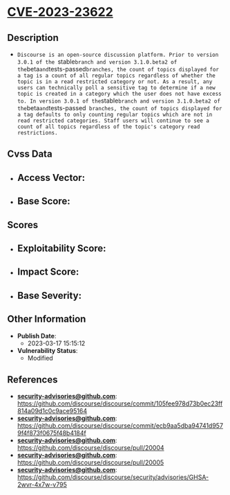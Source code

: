 
# [CVE-2023-23622](https://cve.mitre.org/cgi-bin/cvename.cgi?name=CVE-2023-23622)

## Description

- `Discourse is an open-source discussion platform. Prior to version 3.0.1 of the `stable` branch and version 3.1.0.beta2 of the `beta` and `tests-passed` branches, the count of topics displayed for a tag is a count of all regular topics regardless of whether the topic is in a read restricted category or not. As a result, any users can technically poll a sensitive tag to determine if a new topic is created in a category which the user does not have excess to. In version 3.0.1 of the `stable` branch and version 3.1.0.beta2 of the `beta` and `tests-passed` branches, the count of topics displayed for a tag defaults to only counting regular topics which are not in read restricted categories. Staff users will continue to see a count of all topics regardless of the topic's category read restrictions.`

## Cvss Data

- **Access Vector**:
  - 
- **Base Score**:
  - 

## Scores

- **Exploitability Score**:
  - 
- **Impact Score**:
  - 
- **Base Severity**:
  - 

## Other Information

- **Publish Date**:
  - 2023-03-17 15:15:12
- **Vulnerability Status**:
  - Modified

## References

- **security-advisories@github.com**: https://github.com/discourse/discourse/commit/105fee978d73b0ec23ff814a09d1c0c9ace95164
- **security-advisories@github.com**: https://github.com/discourse/discourse/commit/ecb9aa5dba94741d9579f4f873f0675f48b4184f
- **security-advisories@github.com**: https://github.com/discourse/discourse/pull/20004
- **security-advisories@github.com**: https://github.com/discourse/discourse/pull/20005
- **security-advisories@github.com**: https://github.com/discourse/discourse/security/advisories/GHSA-2wvr-4x7w-v795
